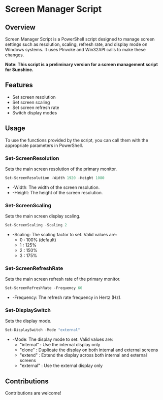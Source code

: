 # Screen Manager Script

## Overview
Screen Manager Script is a PowerShell script designed to manage screen settings such as resolution, scaling, refresh rate, and display mode on Windows systems. It uses PInvoke and Win32API calls to make these changes.

**Note: This script is a preliminary version for a screen management script for Sunshine.**

## Features
* Set screen resolution
* Set screen scaling
* Set screen refresh rate
* Switch display modes

## Usage
To use the functions provided by the script, you can call them with the appropriate parameters in PowerShell.

### Set-ScreenResolution
Sets the main screen resolution of the primary monitor.
```powershell
Set-ScreenResolution -Width 1920 -Height 1080
```
* -Width: The width of the screen resolution.
* -Height: The height of the screen resolution.

### Set-ScreenScaling
Sets the main screen display scaling.
```powershell
Set-ScreenScaling -Scaling 2
```
* -Scaling: The scaling factor to set. Valid values are:
    * 0 : 100% (default)
    * 1 : 125%
    * 2 : 150%
    * 3 : 175%

### Set-ScreenRefreshRate
Sets the main screen refresh rate of the primary monitor.
```powershell
Set-ScreenRefreshRate -Frequency 60
```
* -Frequency: The refresh rate frequency in Hertz (Hz).

### Set-DisplaySwitch
Sets the display mode.
```powershell
Set-DisplaySwitch -Mode "external"
```
* -Mode: The display mode to set. Valid values are:
    * "internal" : Use the internal display only
    * "clone" : Duplicate the display on both internal and external screens
    * "extend" : Extend the display across both internal and external screens
    * "external" : Use the external display only

## Contributions
Contributions are welcome!